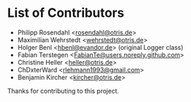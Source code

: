 # List of Contributors

- Philipp Rosendahl \<rosendahl@otris.de>
- Maximilian Wehrstedt \<wehrstedt@otris.de>
- Holger Benl \<hbenl@evandor.de> (original Logger class)
- Fabian Terstegen \<FabianTe@users.noreply.github.com>
- Christine Heller \<heller@otris.de>
- ChDxterWard \<rlehmann1993@gmail.com>
- Benjamin Kircher \<kircher@otris.de>

Thanks for contributing to this project.
